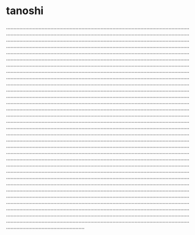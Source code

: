 # tanoshi
.....................................................................................................................................................................................................................................................................................................................................................................................................................................................................................................................................................................................................................................................................................................................................................................................................................................................................................................................................................................................................................................................................................................................................................................................................................................................................................................................................................................................................................................................................................................................................................................................................................................................................................................................................................................................................................................................................................................................................................................................................................................................................................................................................................................................................................................................................................................................................................................................................................................................................................................................................................................................................................................................................................................................................................................................................................................................................................................................................................................................................................................................................................................................................................................................................................................................................................................................................................................................................................................................................................................................................................................................................................................................................................................................................................................................................................................................................................................................................................................................................................................................................................................................................................................................